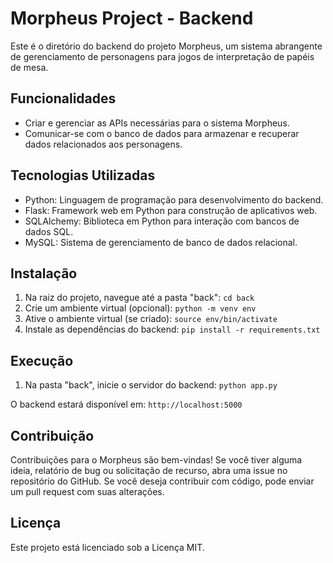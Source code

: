 # Morpheus Project - Backend

Este é o diretório do backend do projeto Morpheus, um sistema abrangente de gerenciamento de personagens para jogos de interpretação de papéis de mesa.

## Funcionalidades

- Criar e gerenciar as APIs necessárias para o sistema Morpheus.
- Comunicar-se com o banco de dados para armazenar e recuperar dados relacionados aos personagens.

## Tecnologias Utilizadas

- Python: Linguagem de programação para desenvolvimento do backend.
- Flask: Framework web em Python para construção de aplicativos web.
- SQLAlchemy: Biblioteca em Python para interação com bancos de dados SQL.
- MySQL: Sistema de gerenciamento de banco de dados relacional.

## Instalação

1. Na raiz do projeto, navegue até a pasta "back": `cd back`
2. Crie um ambiente virtual (opcional): `python -m venv env`
3. Ative o ambiente virtual (se criado): `source env/bin/activate`
4. Instale as dependências do backend: `pip install -r requirements.txt`

## Execução

1. Na pasta "back", inicie o servidor do backend: `python app.py`

O backend estará disponível em: `http://localhost:5000`

## Contribuição

Contribuições para o Morpheus são bem-vindas! Se você tiver alguma ideia, relatório de bug ou solicitação de recurso, abra uma issue no repositório do GitHub. Se você deseja contribuir com código, pode enviar um pull request com suas alterações.

## Licença

Este projeto está licenciado sob a Licença MIT.
